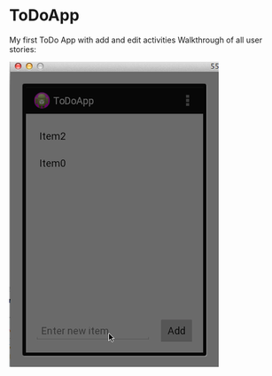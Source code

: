 ToDoApp
=======

My first ToDo App with add and edit activities
Walkthrough of all user stories:

![Video Walkthrough](ToDoAppDemo.gif)